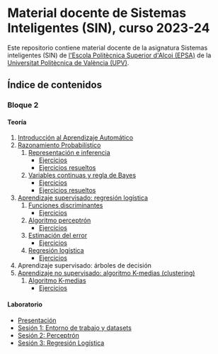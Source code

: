 # Material docente de Sistemas Inteligentes (SIN), curso 2023-24

Este repositorio contiene material docente de la asignatura Sistemas
inteligentes (SIN) de [l'Escola Politècnica Superior d'Alcoi (EPSA)](https://www.upv.es/entidades/epsa/) de la
[Universitat Politècnica de València (UPV)](https://www.upv.es/).

## Índice de contenidos

### Bloque 2

#### Teoría

1. [Introducción al Aprendizaje Automático](./B2/Teo/T1:%20Introducción%20al%20Aprendizaje%20Automático/T1%20Introducción%20al%20Aprendizaje%20Automático.ipynb)
2. [Razonamiento Probabilístico](./B2/Teo/T2:%20Razonamiento%20probabilístico/)
    1. [Representación e inferencia](./B2/Teo/T2:%20Razonamiento%20probabilístico/T2.1a%20Razonamiento%20probabilístico:%20representacion%20e%20inferencia.ipynb)
        - [Ejercicios](./B2/Teo/T2:%20Razonamiento%20probabilístico/T2.1b%20Ejercicios.ipynb)
        - [Ejercicios resueltos](./B2/Teo/T2:%20Razonamiento%20probabilístico/T2.1c%20Ejercicios%20resueltos.ipynb)
    2. [Variables continuas y regla de Bayes](./B2/Teo/T2:%20Razonamiento%20probabilístico/T2.2a%20Variables%20continuas%20y%20regla%20de%20Bayes.ipynb)
        - [Ejercicios](./B2/Teo/T2:%20Razonamiento%20probabilístico/T2.2b%20Ejercicios.ipynb)
        - [Ejercicios resueltos](./B2/Teo/T2:%20Razonamiento%20probabilístico/T2.2c%20Ejercicios%20resueltos.ipynb)
3. [Aprendizaje supervisado: regresión logística](./B2/Teo/T3:%20Aprendizaje%20Supervisado:%20regresión%20logística/)
    1. [Funciones discriminantes](./B2/Teo/T3:%20Aprendizaje%20Supervisado:%20regresión%20logística/T3.1a%20Funciones%20discriminantes.ipynb)
        - [Ejercicios](./B2/Teo/T3:%20Aprendizaje%20Supervisado:%20regresión%20logística/T3.1b%20Ejercicios.ipynb)
    2. [Algoritmo perceptrón](./B2/Teo/T3:%20Aprendizaje%20Supervisado:%20regresión%20logística/T3.2a%20Algoritmo%20Perceptrón.ipynb)
        - [Ejercicios](./B2/Teo/T3:%20Aprendizaje%20Supervisado:%20regresión%20logística/T3.2b%20Ejercicios.ipynb)
    3. [Estimación del error](./B2/Teo/T3:%20Aprendizaje%20Supervisado:%20regresión%20logística/T3.3a%20Estimación%20del%20error.ipynb)
        - [Ejercicios](./B2/Teo/T3:%20Aprendizaje%20Supervisado:%20regresión%20logística/T3.3b%20Ejercicios.ipynb)
    4. [Regresión logística](./B2/Teo/T3:%20Aprendizaje%20Supervisado:%20regresión%20logística/T3.4a%20Regresión%20Logística.ipynb)
        - [Ejercicios](./B2/Teo/T3:%20Aprendizaje%20Supervisado:%20regresión%20logística/T3.4b%20Ejercicios.ipynb)
4. Aprendizaje supervisado: árboles de decisión
5. [Aprendizaje no supervisado: algoritmo K-medias (clustering)](./B2/Teo/T5:%20Aprendizaje%20no%20supervisado:%20algoritmo%20K-medias/)
    1. [Algoritmo K-medias](./B2/Teo/T5:%20Aprendizaje%20no%20supervisado:%20algoritmo%20K-medias/T5.1a%20Algoritmo%20K-medias.ipynb)
        - [Ejercicios](./B2/Teo/T5:%20Aprendizaje%20no%20supervisado:%20algoritmo%20K-medias/T5.1b%20Ejercicios.ipynb)

#### Laboratorio

- [Presentación](./B2/Lab/README.md)
- [Sesión 1: Entorno de trabajo y datasets](./B2/Lab/P2.S1%20Entorno%20de%20trabajo%20+%20datasets/)
- [Sesión 2: Perceptrón](./B2/Lab/P2.S2%20Perceptrón/)
- [Sesión 3: Regresión Logística](./B2/Lab/P2.S3%20Regresión%20Logística/)
